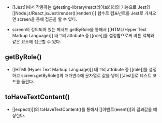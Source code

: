 - [[Jest]]에서 작동하는 @testing-library/react라이브러리의 기능으로 Jest의 [[Node.js/React.js/Jest/render()|render()]] 함수로 컴포넌트를 Jest로 가져오면 screen을 통해 접근을 할 수 있다.

- screen의 정의되어 있는 메서드 getByRole을 통해서 [[HTML(Hyper Text Markup Language)]] 태그의 attribute 중 [[role]]를 설정함으로써 버튼 객체와 같은 요소에 접근할 수 있다.


## getByRole()

-  [[HTML(Hyper Text Markup Language)]] 태그의 attribute 중 [[role]]를 설정하고 screen.getByRole()의 매개변수에 문자열로 값을 넣어 [[Jest]]로 테스트 코드를 돌린다.

## toHaveTextContent()

- [[expect()]]의 toHaveTextContent()를 통해서 [[이벤트(event)]]의 결과값을 예상한다.